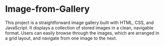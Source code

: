# Image-from-Gallery
This project is a straightforward image gallery built with HTML, CSS, and JavaScript. It displays a collection of stored images in a clean, navigable format. Users can easily browse through the images, which are arranged in a grid layout, and navigate from one image to the next.
